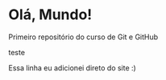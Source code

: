 # Olá, Mundo!
 Primeiro repositório do curso de Git e GitHub

 teste
 
 Essa linha eu adicionei direto do site :)
